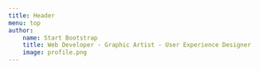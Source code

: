 ```yaml
---
title: Header
menu: top
author:
    name: Start Bootstrap
    title: Web Developer - Graphic Artist - User Experience Designer
    image: profile.png
---
```

